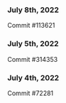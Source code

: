 ### July 8th, 2022

Commit #113621

### July 5th, 2022

Commit #314353


### July 4th, 2022

Commit #72281
